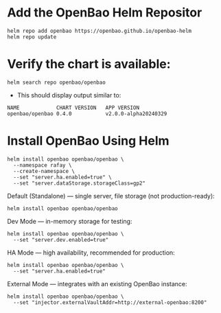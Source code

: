 #  Add the OpenBao Helm Repositor
```
helm repo add openbao https://openbao.github.io/openbao-helm
helm repo update
```
# Verify the chart is available:
```
helm search repo openbao/openbao
```
- This should display output similar to:
```
NAME            CHART VERSION   APP VERSION
openbao/openbao 0.4.0           v2.0.0-alpha20240329
```



# Install OpenBao Using Helm
```
helm install openbao openbao/openbao \
  --namespace rafay \
  --create-namespace \
  --set "server.ha.enabled=true" \
  --set "server.dataStorage.storageClass=gp2"
```


Default (Standalone) — single server, file storage (not production-ready):
```
helm install openbao openbao/openbao

```
Dev Mode — in-memory storage for testing:
```
helm install openbao openbao/openbao \
  --set "server.dev.enabled=true"
```
HA Mode — high availability, recommended for production:
```
helm install openbao openbao/openbao \
  --set "server.ha.enabled=true"

```
External Mode — integrates with an existing OpenBao instance:
```
helm install openbao openbao/openbao \
  --set "injector.externalVaultAddr=http://external-openbao:8200"
```




